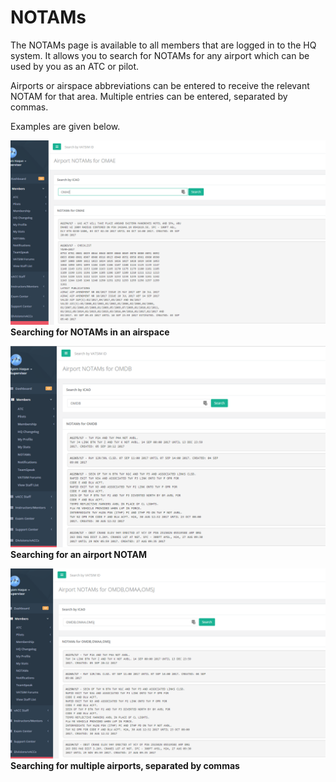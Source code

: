 # NOTAMs

The NOTAMs page is available to all members that are logged in to the HQ system. It allows you to search for NOTAMs for any airport which can be used by you as an ATC or pilot.

Airports or airspace abbreviations can be entered to receive the relevant NOTAM for that area. Multiple entries can be entered, separated by commas.

Examples are given below.

![](../../.gitbook/assets/notams1.PNG) **Searching for NOTAMs in an airspace**

  
 ![](../../.gitbook/assets/notams2.PNG) **Searching for an airport NOTAM**

  
 ![](../../.gitbook/assets/notams3.PNG) **Searching for multiple airports, separated by commas**

